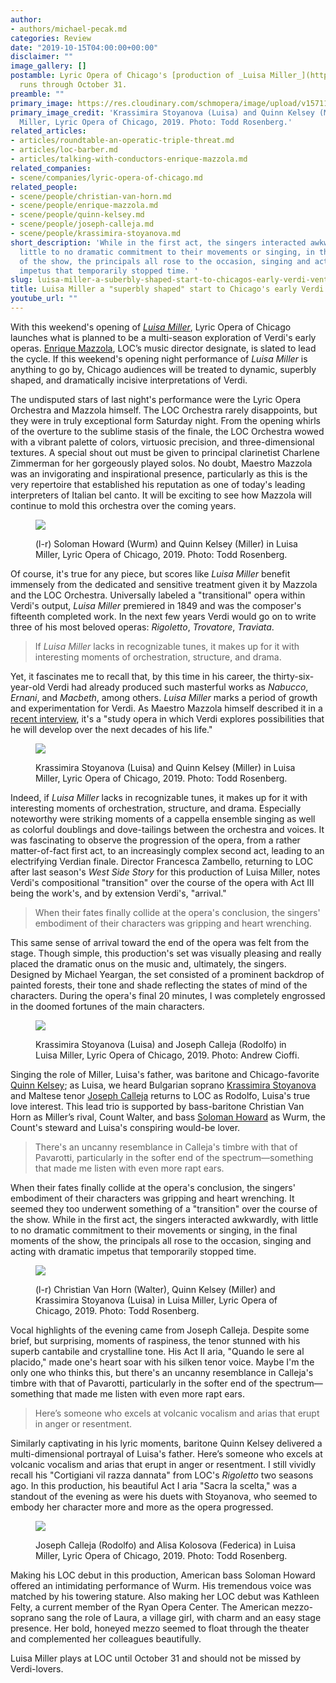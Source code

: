```yaml
---
author:
- authors/michael-pecak.md
categories: Review
date: "2019-10-15T04:00:00+00:00"
disclaimer: ""
image_gallery: []
postamble: Lyric Opera of Chicago's [production of _Luisa Miller_](https://www.lyricopera.org/productions/2019-20/luisa-miller/)
  runs through October 31.
preamble: ""
primary_image: https://res.cloudinary.com/schmopera/image/upload/v1571168903/media/2019/10/sqQuinnKelsey_KrassimiraStoyanova_LUISAMILLER_LyricOperaofChicago_LYR191008_427_y3wu71.jpg
primary_image_credit: 'Krassimira Stoyanova (Luisa) and Quinn Kelsey (Miller) in Luisa
  Miller, Lyric Opera of Chicago, 2019. Photo: Todd Rosenberg.'
related_articles:
- articles/roundtable-an-operatic-triple-threat.md
- articles/loc-barber.md
- articles/talking-with-conductors-enrique-mazzola.md
related_companies:
- scene/companies/lyric-opera-of-chicago.md
related_people:
- scene/people/christian-van-horn.md
- scene/people/enrique-mazzola.md
- scene/people/quinn-kelsey.md
- scene/people/joseph-calleja.md
- scene/people/krassimira-stoyanova.md
short_description: 'While in the first act, the singers interacted awkwardly, with
  little to no dramatic commitment to their movements or singing, in the final moments
  of the show, the principals all rose to the occasion, singing and acting with dramatic
  impetus that temporarily stopped time. '
slug: luisa-miller-a-suberbly-shaped-start-to-chicagos-early-verdi-venture
title: Luisa Miller a "superbly shaped" start to Chicago's early Verdi venture
youtube_url: ""
---
```

With this weekend's opening of [_Luisa Miller_](https://www.lyricopera.org/productions/2019-20/luisa-miller/), Lyric Opera of Chicago launches what is planned to be a multi-season exploration of Verdi's early operas. [Enrique Mazzola](/talking-with-conductors-enrique-mazzola/), LOC’s music director designate, is slated to lead the cycle. If this weekend's opening night performance of _Luisa Miller_ is anything to go by, Chicago audiences will be treated to dynamic, superbly shaped, and dramatically incisive interpretations of Verdi.

The undisputed stars of last night's performance were the Lyric Opera Orchestra and Mazzola himself. The LOC Orchestra rarely disappoints, but they were in truly exceptional form Saturday night. From the opening whirls of the overture to the sublime stasis of the finale, the LOC Orchestra wowed with a vibrant palette of colors, virtuosic precision, and three-dimensional textures. A special shout out must be given to principal clarinetist Charlene Zimmerman for her gorgeously played solos. No doubt, Maestro Mazzola was an invigorating and inspirational presence, particularly as this is the very repertoire that established his reputation as one of today's leading interpreters of Italian bel canto. It will be exciting to see how Mazzola will continue to mold this orchestra over the coming years.

<figure data-type="image">

![](https://res.cloudinary.com/schmopera/image/upload/v1571168945/media/2019/10/SolomanHoward_QuinnKelsey_LUISAMILLER_LyricOperaofChicago_LYR191008_150_jb6s0a.jpg)

<figcaption>(l-r) Soloman Howard (Wurm) and Quinn Kelsey (Miller) in Luisa Miller, Lyric Opera of Chicago, 2019. Photo: Todd Rosenberg.</figcaption>

</figure>

Of course, it's true for any piece, but scores like _Luisa Miller_ benefit immensely from the dedicated and sensitive treatment given it by Mazzola and the LOC Orchestra. Universally labeled a "transitional" opera within Verdi's output, _Luisa Miller_ premiered in 1849 and was the composer's fifteenth completed work. In the next few years Verdi would go on to write three of his most beloved operas: _Rigoletto_, _Trovatore_, _Traviata_.

> If _Luisa Miller_ lacks in recognizable tunes, it makes up for it with interesting moments of orchestration, structure, and drama.

Yet, it fascinates me to recall that, by this time in his career, the thirty-six-year-old Verdi had already produced such masterful works as _Nabucco_, _Ernani_, and _Macbeth_, among others. _Luisa Miller_ marks a period of growth and experimentation for Verdi. As Maestro Mazzola himself described it in a [recent interview](/talking-with-conductors-enrique-mazzola/), it's a "study opera in which Verdi explores possibilities that he will develop over the next decades of his life."

<figure data-type="image">

![](https://res.cloudinary.com/schmopera/image/upload/v1571168957/media/2019/10/KrassimiraStoyanova_QuinnKelsey_LUISAMILLER_LyricOperaofChicago_LYR191008_154_grhpos.jpg)

<figcaption>Krassimira Stoyanova (Luisa) and Quinn Kelsey (Miller) in Luisa Miller, Lyric Opera of Chicago, 2019. Photo: Todd Rosenberg.</figcaption>

</figure>

Indeed, if _Luisa Miller_ lacks in recognizable tunes, it makes up for it with interesting moments of orchestration, structure, and drama. Especially noteworthy were striking moments of a cappella ensemble singing as well as colorful doublings and dove-tailings between the orchestra and voices. It was fascinating to observe the progression of the opera, from a rather matter-of-fact first act, to an increasingly complex second act, leading to an electrifying Verdian finale. Director Francesca Zambello, returning to LOC after last season's _West Side Story_ for this production of Luisa Miller, notes Verdi's compositional "transition" over the course of the opera with Act III being the work's, and by extension Verdi's, "arrival."

> When their fates finally collide at the opera's conclusion, the singers' embodiment of their characters was gripping and heart wrenching.

This same sense of arrival toward the end of the opera was felt from the stage. Though simple, this production's set was visually pleasing and really placed the dramatic onus on the music and, ultimately, the singers. Designed by Michael Yeargan, the set consisted of a prominent backdrop of painted forests, their tone and shade reflecting the states of mind of the characters. During the opera's final 20 minutes, I was completely engrossed in the doomed fortunes of the main characters.

<figure data-type="image">

![](https://res.cloudinary.com/schmopera/image/upload/v1571168967/media/2019/10/KrassimiraStoyanova_JosephCalleja_LUISAMILLER_LyricOperaofChicago_nnfves.jpg)

<figcaption>Krassimira Stoyanova (Luisa) and Joseph Calleja (Rodolfo) in Luisa Miller, Lyric Opera of Chicago, 2019. Photo: Andrew Cioffi.</figcaption>

</figure>

Singing the role of Miller, Luisa's father, was baritone and Chicago-favorite [Quinn Kelsey](/scene/people/quinn-kelsey/); as Luisa, we heard Bulgarian soprano [Krassimira Stoyanova](/scene/people/krassimira-stoyanova/) and Maltese tenor [Joseph Calleja](/scene/people/joseph-calleja/) returns to LOC as Rodolfo, Luisa's true love interest. This lead trio is supported by bass-baritone Christian Van Horn as Miller’s rival, Count Walter, and bass [Soloman Howard](/scene/people/soloman-howard/) as Wurm, the Count's steward and Luisa's conspiring would-be lover.

> There's an uncanny resemblance in Calleja's timbre with that of Pavarotti, particularly in the softer end of the spectrum—something that made me listen with even more rapt ears.

When their fates finally collide at the opera's conclusion, the singers' embodiment of their characters was gripping and heart wrenching. It seemed they too underwent something of a "transition" over the course of the show. While in the first act, the singers interacted awkwardly, with little to no dramatic commitment to their movements or singing, in the final moments of the show, the principals all rose to the occasion, singing and acting with dramatic impetus that temporarily stopped time.

<figure data-type="image">

![](https://res.cloudinary.com/schmopera/image/upload/v1571168982/media/2019/10/ChristianVanHorn_KrassimiraStoyanova_QuinnKelsey_LUISAMILLER_LyricOperaofChicago_LYR191008_288_xszmad.jpg)

<figcaption>(l-r) Christian Van Horn (Walter), Quinn Kelsey (Miller) and Krassimira Stoyanova (Luisa) in Luisa Miller, Lyric Opera of Chicago, 2019. Photo: Todd Rosenberg.</figcaption>

</figure>

Vocal highlights of the evening came from Joseph Calleja. Despite some brief, but surprising, moments of raspiness, the tenor stunned with his superb cantabile and crystalline tone. His Act II aria, "Quando le sere al placido," made one's heart soar with his silken tenor voice. Maybe I'm the only one who thinks this, but there's an uncanny resemblance in Calleja's timbre with that of Pavarotti, particularly in the softer end of the spectrum—something that made me listen with even more rapt ears.

> Here’s someone who excels at volcanic vocalism and arias that erupt in anger or resentment.

Similarly captivating in his lyric moments, baritone Quinn Kelsey delivered a multi-dimensional portrayal of Luisa's father. Here’s someone who excels at volcanic vocalism and arias that erupt in anger or resentment. I still vividly recall his "Cortigiani vil razza dannata" from LOC's _Rigoletto_ two seasons ago. In this production, his beautiful Act I aria "Sacra la scelta," was a standout of the evening as were his duets with Stoyanova, who seemed to embody her character more and more as the opera progressed.

<figure data-type="image">

![](https://res.cloudinary.com/schmopera/image/upload/v1571168997/media/2019/10/AlisaKolosova_JosephCalleja_LUISAMILLER_LyricOperaofChicago_LYR191008_248_riqxwf.jpg)

<figcaption>Joseph Calleja (Rodolfo) and Alisa Kolosova (Federica) in Luisa Miller, Lyric Opera of Chicago, 2019. Photo: Todd Rosenberg.</figcaption>

</figure>

Making his LOC debut in this production, American bass Soloman Howard offered an intimidating performance of Wurm. His tremendous voice was matched by his towering stature. Also making her LOC debut was Kathleen Felty, a current member of the Ryan Opera Center. The American mezzo-soprano sang the role of Laura, a village girl, with charm and an easy stage presence. Her bold, honeyed mezzo seemed to float through the theater and complemented her colleagues beautifully.

Luisa Miller plays at LOC until October 31 and should not be missed by Verdi-lovers.